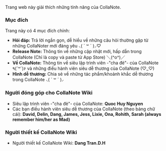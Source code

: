 Trang web này giải thích những tính năng của CollaNote.

### Mục đích
Trang này có 4 mục đích chính:
  - **Hỏi đáp:** Trả lời ngắn gọn, dễ hiểu về những câu hỏi thường gặp từ những CollaNoter mới đáng yêu ⸜( ´ ꒳ ´ )⸝♡︎
  - **Release Note:** Thông tin về những cập nhật mới, hấp dẫn trong CollaNote (Chỉ là copy và paste từ App Store) ＼(^o^)／
  - **Về CollaNote:** Thông tin về siêu lập trình viên -"cha đẻ"- của CollaNote ٩(´꒳´)۶ và những điều hành viên siêu dễ thương của CollaNote (♡︎_♡︎)
  - **Hình dễ thương:** Chia sẻ về những tác phẩm/khoảnh khắc dễ thương trong CollaNote ⸜( ´ ꒳ ´ )⸝


### Người đóng góp cho CollaNote Wiki
- Siêu lập trình viên -"cha đẻ"- của CollaNote: **Quoc Huy Nguyen**
- Các bạn điều hành viên siêu dễ thương của CollaNote (theo bảng chữ cái): **David, Delin, Dang, James, Jess, Lixie, Ona, Rohith, Sarah (always remember him/her as Mad)**


### Người thiết kế CollaNote Wiki
- Người thiết kế CollaNote Wiki: **Dang Tran.D.H**
